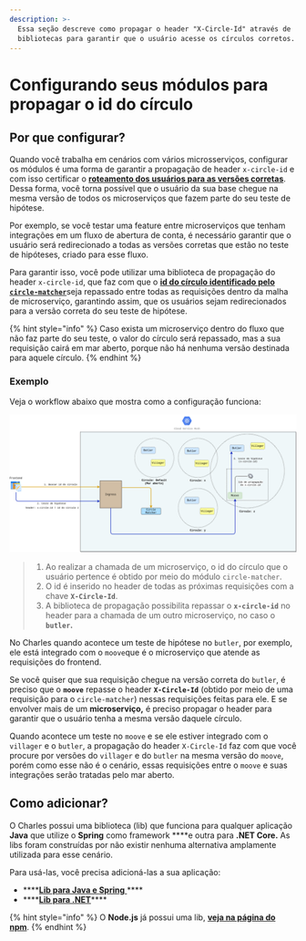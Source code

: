 ```yaml
---
description: >-
  Essa seção descreve como propagar o header "X-Circle-Id" através de
  bibliotecas para garantir que o usuário acesse os círculos corretos.
---
```


# Configurando seus módulos para propagar o id do círculo

## Por que configurar? 

Quando você trabalha em cenários com vários microsserviços, configurar os módulos é uma forma de garantir a propagação de header `x-circle-id` e com isso certificar o [**roteamento dos usuários para as versões corretas**](../../referencia/circulo.md#como-integrar-circulos-com-servicos). Dessa forma, você torna possível que o usuário da sua base chegue na mesma versão de todos os microserviços que fazem parte do seu teste de hipótese.

Por exemplo, se você testar uma feature entre microserviços que tenham integrações em um fluxo de abertura de conta, é necessário garantir que o usuário será redirecionado a todas as versões corretas que estão no teste de hipóteses, criado para esse fluxo.

Para garantir isso, você pode utilizar uma biblioteca de propagação do header `x-circle-id`, que faz com que o [**id do círculo identificado pelo `circle-matcher`**](../../referencia/circle-matcher.md#identificacao-de-circulos-atraves-da-api)seja repassado entre todas as requisições dentro da malha de microserviço, garantindo assim, que os usuários sejam redirecionados para a versão correta do seu teste de hipótese.

{% hint style="info" %}
Caso exista um microserviço dentro do fluxo que não faz parte do seu teste, o valor do círculo será repassado, mas a sua requisição cairá em mar aberto, porque não há nenhuma versão destinada para aquele círculo. 
{% endhint %}

### **Exemplo**

Veja o workflow abaixo que mostra como a configuração funciona: 

![](../../.gitbook/assets/header-propagation-ptbr-v2.png)

> 1. Ao realizar a chamada de um microserviço, o id do círculo que o usuário pertence é obtido por meio do módulo `circle-matcher`.
> 2. O id é inserido no header de todas as próximas requisições com a chave **`X-Circle-Id`**.
> 3. A biblioteca de propagação possibilita repassar o **`x-circle-id`** no header para a chamada de um outro microserviço, no caso o **`butler`.**

No Charles quando acontece um teste de hipótese no `butler`, por exemplo, ele está integrado com o `moove`que é o microserviço que atende as requisições do frontend. 

Se você quiser que sua requisição chegue na versão correta do `butler`, é preciso que o **`moove`** repasse o header **`X-Circle-Id`** \(obtido por meio de uma requisição para o `circle-matcher`\) nessas requisições feitas para ele. E se envolver mais de um **microserviço,** é preciso propagar o header para garantir que o usuário tenha a mesma versão daquele círculo.

Quando acontece um teste no `moove` e se ele estiver integrado com o `villager` e o `butler`, a propagação do header `X-Circle-Id` faz com que você procure por versões do `villager` e do `butler` na mesma versão do `moove`, porém como esse não é o cenário, essas requisições entre o `moove` e suas integrações serão tratadas pelo mar aberto.

## Como adicionar? 

O Charles possui uma biblioteca \(lib\) que funciona para qualquer aplicação **Java** que utilize o **Spring** como framework ****e outra para **.NET Core.** As libs foram construídas por não existir nenhuma alternativa amplamente utilizada para esse cenário. 

Para usá-las, você precisa adicioná-las a sua aplicação:

* \*\*\*\*[**Lib para Java e Spring** ](https://github.com/ZupIT/charlescd/tree/master/tracing/spring)\*\*\*\*
* \*\*\*\*[**Lib para .NET**](https://github.com/ZupIT/charlescd/tree/master/tracing/dotnet-core%20)\*\*\*\*

{% hint style="info" %}
O **Node.js** já possui uma lib, [**veja na página do npm**](https://www.npmjs.com/package/hpropagate). 
{% endhint %}

